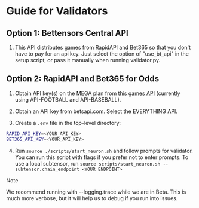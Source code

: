 # Guide for Validators

## Option 1: Bettensors Central API

1. This API distributes games from RapidAPI and Bet365 so that you don't have to pay for an api key. Just select the option of "use_bt_api" in the setup script, or pass it manually when running validator.py.

## Option 2: RapidAPI and Bet365 for Odds

1. Obtain API key(s) on the MEGA plan from [this games API](https://rapidapi.com/search/Sports) (currently using API-FOOTBALL and API-BASEBALL). 

2. Obtain an API key from betsapi.com. Select the EVERYTHING API.

3. Create a `.env` file in the top-level directory: 

```bash
RAPID_API_KEY=<YOUR_API_KEY>
BET365_API_KEY=<YOUR_API_KEY>
```

4. Run `source ./scripts/start_neuron.sh` and follow prompts for validator. You can run this script with flags if you prefer not to enter prompts. To use a local subtensor, run `source scripts/start_neuron.sh --subtensor.chain_endpoint <YOUR ENDPOINT>`

>[!NOTE]
> We recommend running with --logging.trace while we are in Beta. This is much more verbose, but it will help us to debug if you run into issues.






